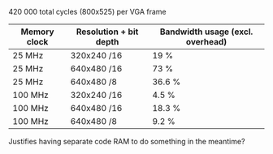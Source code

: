 420 000 total cycles (800x525) per VGA frame

| Memory clock | Resolution + bit depth | Bandwidth usage (excl. overhead) |
|--------------|------------------------|----------------------------------|
| 25 MHz       | 320x240 /16            | 19 %                             |
| 25 MHz       | 640x480 /16            | 73 %                             |
| 25 MHz       | 640x480 /8             | 36.6 %                           |
| 100 MHz      | 320x240 /16            | 4.5 %                            |
| 100 MHz      | 640x480 /16            | 18.3 %                           |
| 100 MHz      | 640x480 /8             | 9.2 %                            |

Justifies having separate code RAM to do something in the meantime?
